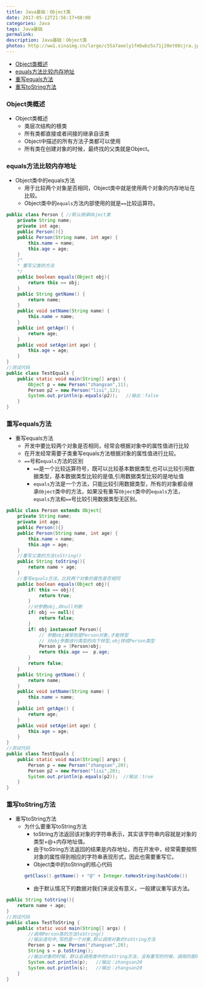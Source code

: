 ```yaml
---
title: Java基础：Object类
date: 2017-05-12T21:56:17+08:00
categories: Java
tags: Java基础
permalink:
description: Java基础：Object类
photos: http://ww1.sinaimg.cn/large/c55a7aeely1fmbwbz5s71j20et08cjra.jpg
---
```

<!-- TOC -->

- [Object类概述](#object%E7%B1%BB%E6%A6%82%E8%BF%B0)
- [equals方法比较内存地址](#equals%E6%96%B9%E6%B3%95%E6%AF%94%E8%BE%83%E5%86%85%E5%AD%98%E5%9C%B0%E5%9D%80)
- [重写equals方法](#%E9%87%8D%E5%86%99equals%E6%96%B9%E6%B3%95)
- [重写toString方法](#%E9%87%8D%E5%86%99tostring%E6%96%B9%E6%B3%95)

<!-- /TOC -->
### Object类概述
- Object类概述
	- 类层次结构的根类
	- 所有类都直接或者间接的继承自该类
	- Object中描述的所有方法子类都可以使用
	- 所有类在创建对象的时候，最终找的父类就是Object。
			
### equals方法比较内存地址
- Object类中的equals方法
	- 用于比较两个对象是否相同，Object类中就是使用两个对象的内存地址在比较。
	- Object类中的`equals`方法内部使用的就是`==`比较运算符。
<!--more-->
```Java
public class Person { //默认继承Object类
	private String name;
	private int age;
	public Person(){}
    public Person(String name, int age) {
		this.name = name;
		this.age = age;
	}
	/*
	* 重写父类的方法
	*/
	public boolean equals(Object obj){					
		return this == obj;
	}		
	public String getName() {
		return name;
	}
	public void setName(String name) {
		this.name = name;
	}
	public int getAge() {
		return age;
	}
	public void setAge(int age) {
		this.age = age;
	}				 
}
//测试代码
public class TestEquals {
	public static void main(String[] args) {
		Object p = new Person("zhangsan",11);
		Person p2 = new Person("lisi",12);
		System.out.println(p.equals(p2));   //输出：false
	}
}
```


### 重写equals方法
- 重写equals方法
	- 开发中要比较两个对象是否相同，经常会根据对象中的属性值进行比较	
	- 在开发经常需要子类重写equals方法根据对象的属性值进行比较。	
	- `==`号和`equals`方法的区别
		- `==`是一个比较运算符号，既可以比较基本数据类型,也可以比较引用数据类型，基本数据类型比较的是值,引用数据类型比较的是地址值
		- `equals`方法是一个方法，只能比较引用数据类型，所有的对象都会继承`Object`类中的方法，如果没有重写`Object`类中的`equals`方法， `equals`方法和`==`号比较引用数据类型无区别。
```Java
public class Person extends Object{
	private String name;
	private int age;
	public Person(){}
	public Person(String name, int age) {
		this.name = name;
		this.age = age;
	}
	//重写父类的方法toString()
	public String toString(){
		return name + age;
	}
	//重写equals方法，比较两个对象的属性是否相同
	public boolean equals(Object obj){
		if( this == obj){
			return true;
		}
		//对参数obj,非null判断
		if( obj == null){
			return false;
		}
		if( obj instanceof Person){
			// 参数obj接受到是Person对象,才能转型
			// 对obj参数进行类型的向下转型,obj转成Person类型
			Person p = (Person)obj;
			return this.age ==  p.age;
		}
		return false;
	}				
	public String getName() {
		return name;
	}
	public void setName(String name) {
		this.name = name;
	}
	public int getAge() {
		return age;
	}
	public void setAge(int age) {
		this.age = age;
	}				 
}
//测试代码
public class TestEquals {
	public static void main(String[] args) {
		Person p = new Person("zhangsan",20);
		Person p2 = new Person("lisi",20);
		System.out.println(p.equals(p2));  //输出：true
	}
}			
```


### 重写toString方法
- 重写toString方法
	- 为什么要重写toString方法
		- toString方法返回该对象的字符串表示，其实该字符串内容就是对象的类型+@+内存地址值。
		- 由于toString方法返回的结果是内存地址，而在开发中，经常需要按照对象的属性得到相应的字符串表现形式，因此也需要重写它。
		- Object类中的toString的核心代码
        ```Java
		getClass().getName() + "@" + Integer.toHexString(hashCode()) 
        ```
		- 由于默认情况下的数据对我们来说没有意义，一般建议重写该方法。
```Java
public String toString(){
	return name + age;
}	
//测试代码
public class TestToString {
	public static void main(String[] args) {
		//调用Person类的方法toString()
		//输出语句中,写的是一个对象,默认调用对象的toString方法
		Person p = new Person("zhangsan",20);
		String s = p.toString();
        //输出对象的时候，默认会调用类中的toString方法，没有重写的时候，调用的是Object默认的toString方法，打印的是对象地址
		System.out.println(p);   //输出：zhangsan20
		System.out.println(s);   //输出：zhangsan20
	}
}
```

